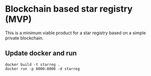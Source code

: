 # Blockchain based star registry (MVP)

This is a minimum viable product for a star registry based on a simple private blockchain.

## Update docker and run

```
docker build -t starreg .
docker run -p 8000:8000 -d starreg
```

